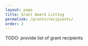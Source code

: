 ```yaml
---
layout: page
title: Grant Award Listing
permalink: /grants/recipients/
order: 2
---
```


TODO: provide list of grant recipients
